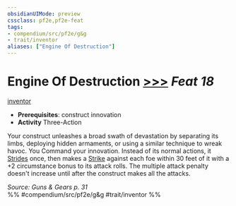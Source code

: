 ```yaml
---
obsidianUIMode: preview
cssclass: pf2e,pf2e-feat
tags:
- compendium/src/pf2e/g&g
- trait/inventor
aliases: ["Engine Of Destruction"]
---
```

# Engine Of Destruction  [>>>](chapter-9-playing-the-game.md#Actions "Three-Action") *Feat 18*  
[inventor](Reference/Rules/Traits/inventor-g-g.md "Inventor Class Trait")  

- **Prerequisites**: construct innovation
- **Activity** Three-Action

Your construct unleashes a broad swath of devastation by separating its limbs, deploying hidden armaments, or using a similar technique to wreak havoc. You Command your innovation. Instead of its normal actions, it [Strides](stride.md) once, then makes a [Strike](strike.md) against each foe within 30 feet of it with a +2 circumstance bonus to its attack rolls. The multiple attack penalty doesn't increase until after the construct makes all the attacks.

*Source: Guns & Gears p. 31*  
%% #compendium/src/pf2e/g&g #trait/inventor %%